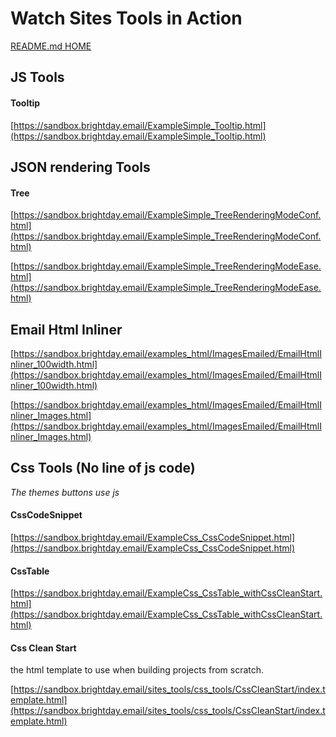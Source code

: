 # Watch Sites Tools in Action

[README.md HOME](./../../README.md)







## JS Tools

#### Tooltip

[https://sandbox.brightday.email/ExampleSimple_Tooltip.html](https://sandbox.brightday.email/ExampleSimple_Tooltip.html)




## JSON rendering Tools

#### Tree

[https://sandbox.brightday.email/ExampleSimple_TreeRenderingModeConf.html](https://sandbox.brightday.email/ExampleSimple_TreeRenderingModeConf.html)

[https://sandbox.brightday.email/ExampleSimple_TreeRenderingModeEase.html](https://sandbox.brightday.email/ExampleSimple_TreeRenderingModeEase.html)






## Email Html Inliner

[https://sandbox.brightday.email/examples_html/ImagesEmailed/EmailHtmlInliner_100width.html](https://sandbox.brightday.email/examples_html/ImagesEmailed/EmailHtmlInliner_100width.html)


[https://sandbox.brightday.email/examples_html/ImagesEmailed/EmailHtmlInliner_Images.html](https://sandbox.brightday.email/examples_html/ImagesEmailed/EmailHtmlInliner_Images.html)




## Css Tools (No line of js code)

*The themes buttons use js*

#### CssCodeSnippet

[https://sandbox.brightday.email/ExampleCss_CssCodeSnippet.html](https://sandbox.brightday.email/ExampleCss_CssCodeSnippet.html)




#### CssTable

[https://sandbox.brightday.email/ExampleCss_CssTable_withCssCleanStart.html](https://sandbox.brightday.email/ExampleCss_CssTable_withCssCleanStart.html)




#### Css Clean Start

the html template to use when building projects from scratch.

[https://sandbox.brightday.email/sites_tools/css_tools/CssCleanStart/index.template.html](https://sandbox.brightday.email/sites_tools/css_tools/CssCleanStart/index.template.html)




